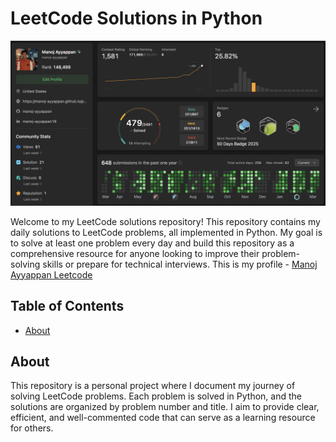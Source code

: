 # LeetCode Solutions in Python

![Profile](images/Profile.png)

Welcome to my LeetCode solutions repository! This repository contains my daily solutions to LeetCode problems, all implemented in Python. My goal is to solve at least one problem every day and build this repository as a comprehensive resource for anyone looking to improve their problem-solving skills or prepare for technical interviews.
This is my profile -
[Manoj Ayyappan Leetcode](https://leetcode.com/u/manoj-ayyappan/)

## Table of Contents

- [About](#about)

## About

This repository is a personal project where I document my journey of solving LeetCode problems. Each problem is solved in Python, and the solutions are organized by problem number and title. I aim to provide clear, efficient, and well-commented code that can serve as a learning resource for others.
